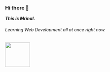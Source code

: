 ### Hi there 👋

<em><strong>This is Mrinal.</strong></em>

<h6>Learning Web Development all at once right now.</h6>

<img src="https://www.xhtmljunction.com/blog/wp-content/uploads/2018/02/html5-css3.png" height="80px"></img>
